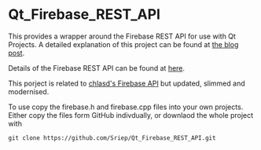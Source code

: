 # Qt_Firebase_REST_API

This provides a wrapper around the Firebase REST API for use with Qt Projects. A detailed explanation of this project can be found at [the blog post](http://piersshepperson.co.uk/programming/2017/06/26/firebase-database-rest-api-qt/). 

Details of the Firebase REST API can be found at [here](https://firebase.google.com/docs/reference/rest/database/).

This porject is related to [chlasd's Firebase API](https://github.com/clkasd/qt-firebaseapi) but updated, slimmed and modernised.

To use copy the firebase.h and firebase.cpp files into your own projects. Either copy the files form GitHub indivdually, or downlaod the whole project with 

`git clone https://github.com/Sriep/Qt_Firebase_REST_API.git`





